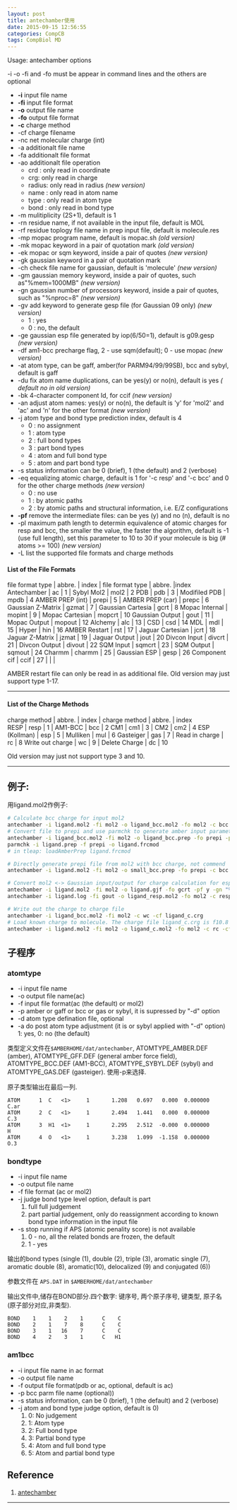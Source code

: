 ```yaml
---
layout: post
title: antechamber使用
date: 2015-09-15 12:56:55
categories: CompCB
tags: CompBiol MD
---
```


Usage: antechamber options

-i -o -fi and -fo must be appear in command lines and the others are optional

- **-i**   input file name
- **-fi**  input file format
- **-o**  output file name
- **-fo**  output file format
- **-c**  charge method
- -cf  charge filename
- -nc  net molecular charge (int)
- -a   additionalt file name
- -fa  additionalt file format
- -ao  additionalt file operation
    - crd : only read in coordinate
    - crg: only read in charge
    - radius: only read in radius *(new version)*
    - name  : only read in atom name
    - type  : only read in atom type
    - bond  : only read in bond type 
- -m   mulitiplicity (2S+1), default is 1
- -rn  residue name, if not available in the input file, default is MOL
- -rf  residue toplogy file name in prep input file, default is molecule.res
- -mp  mopac program name, default is mopac.sh *(old version)*
- -mk  mopac keyword in a pair of quotation mark *(old version)*
- -ek  mopac or sqm keyword, inside a pair of quotes *(new version)*
- -gk  gaussian keyword in a pair of quotation mark
- -ch  check file name for gaussian, default is 'molecule' *(new version)*
- -gm  gaussian memory keyword, inside a pair of quotes, such as"%mem=1000MB" *(new version)*
- -gn  gaussian number of processors keyword, inside a pair of quotes, such as "%nproc=8" *(new version)*
- -gv  add keyword to generate gesp file (for Gaussian 09 only) *(new version)*
	- 1    : yes
	- 0    : no, the default
- -ge  gaussian esp file generated by iop(6/50=1), default is g09.gesp *(new version)*
- -df  am1-bcc precharge flag, 2 - use sqm(default); 0 - use mopac *(new version)*
- -at  atom type, can be gaff, amber(for PARM94/99/99SB), bcc and sybyl, default is gaff
- -du  fix atom name duplications, can be yes(y) or no(n), default is yes *( default no in old version)*
- -bk  4-character component Id, for ccif *(new version)*
- -an  adjust atom names: yes(y) or no(n), the default is 'y' for 'mol2' and 'ac' and 'n' for the other format *(new version)*
- -j   atom type and bond type prediction index, default is 4 
    - 0    : no assignment
    - 1    : atom type 
    - 2    : full  bond types 
    - 3    : part  bond types 
    - 4    : atom and full bond type 
    - 5    : atom and part bond type 
- -s   status information can be 0 (brief), 1 (the default) and 2 (verbose)
- -eq  equalizing atomic charge, default is 1 for '-c resp' and '-c bcc' and 0 for the other charge methods *(new version)*
	- 0    : no use
	- 1    : by atomic paths 
	- 2    : by atomic paths and structural information, i.e. E/Z configurations
- **-pf**  remove the intermediate files: can be yes (y) and no (n), default is no
- -pl  maximum path length to determin equivalence of atomic charges for resp and bcc, the smaller the value, the faster the algorithm, default is -1 (use full length), set this parameter to 10 to 30 if your molecule is big (# atoms >= 100) *(new version)*
- -L	list the supported file formats and charge methods

#### List of the File Formats  

file format type  | abbre.  | index | file format type  | abbre.   |index
Antechamber       |  ac     |    1  | Sybyl Mol2        |   mol2   |   2 
PDB               |  pdb    |    3  | Modifiled PDB     |   mpdb   |   4 
AMBER PREP (int)  |  prepi  |    5  | AMBER PREP (car)  |   prepc  |   6 
Gaussian Z-Matrix |  gzmat  |    7  | Gaussian Cartesia |   gcrt   |   8 
Mopac Internal    |  mopint |    9  | Mopac Cartesian   |   mopcrt |  10 
Gaussian Output   |  gout   |   11  | Mopac Output      |   mopout |  12 
Alchemy           |  alc    |   13  | CSD               |   csd    |  14 
MDL               |  mdl    |   15  | Hyper             |   hin    |  16 
AMBER Restart     |  rst    |   17  | Jaguar Cartesian  |   jcrt   |  18 
Jaguar Z-Matrix   | jzmat   |   19  | Jaguar Output     |   jout   |  20
Divcon Input      | divcrt  |   21  | Divcon Output     |   divout |  22
SQM Input         | sqmcrt  |   23  | SQM Output        |   sqmout |  24
Charmm            | charmm  |   25  | Gaussian ESP      |   gesp   |  26
Component cif     | ccif    |   27  |                   |          |   

AMBER restart file can only be read in as additional file. Old version may just support type 1-17.

--------------------------------------------------------------

#### List of the Charge Methods  

charge method    | abbre. | index | charge method   | abbre. | index  
RESP             |  resp  |   1   |  AM1-BCC        |   bcc  |    2
CM1              |  cm1   |   3   |  CM2            |   cm2  |    4
ESP (Kollman)    |  esp   |   5   |  Mulliken       |   mul  |    6
Gasteiger        |  gas   |   7   |  Read in charge |   rc   |    8
Write out charge |  wc    |   9   |  Delete Charge  |   dc   |   10

Old version may just not support type 3 and 10.

----------------------------------------------------------------

## 例子:
用ligand.mol2作例子:

~~~bash
# Calculate bcc charge for input mol2
antechamber -i ligand.mol2 -fi mol2 -o ligand_bcc.mol2 -fo mol2 -c bcc -pf y
# Convert file to prepi and use parmchk to generate amber input parameter
antechamber -i ligand_bcc.mol2 -fi mol2 -o ligand_bcc.prep -fo prepi -pf y
parmchk -i ligand.prep -f prepi -o ligand.frcmod
# in tleap: loadAmberPrep ligand.frcmod

# Directly generate prepi file from mol2 with bcc charge, not commend
antechamber -i ligand.mol2 -fi mol2 -o small_bcc.prep -fo prepi -c bcc -pf y

# Convert mol2 <-> Gaussian input/output for charge calculation for esp/resp
antechamber -i ligand.mol2 -fi mol2 -o ligand.gjf -fo gcrt -pf y -gn "%nproc=8" -gm "%mem=1000MB"
antechamber -i ligand.log -fi gout -o ligand_resp.mol2 -fo mol2 -c resp -pf y

# Write out the charge to charge file
antechamber -i ligand_bcc.mol2 -fi mol2 -c wc -cf ligand_c.crg
# Load known charge to molecule. The charge file ligand_c.crg is f10.8  8charge/per line
antechamber -i ligand.mol2 -fi mol2 -o ligand_c.mol2 -fo mol2 -c rc -cf ligand_c.crg

~~~

## 子程序

### atomtype

- -i input file name
- -o output file name(ac)
- -f input file format(ac (the default) or mol2)
- -p amber or gaff or bcc or gas or sybyl, it is supressed by "-d" option
- -d atom type defination file, optional
- -a do post atom type adjustment (it is or sybyl applied with "-d" option) 1: yes, 0: no (the default)

类型定义文件在`$AMBERHOME/dat/antechamber`, ATOMTYPE\_AMBER.DEF (amber), ATOMTYPE\_GFF.DEF (general amber force field), ATOMTYPE\_BCC.DEF (AM1-BCC), ATOMTYPE\_SYBYL.DEF (sybyl) and ATOMTYPE\_GAS.DEF (gasteiger). 使用-p来选择.

原子类型输出在最后一列.

~~~
ATOM      1  C   <1>     1       1.208   0.697   0.000  0.000000      C.ar
ATOM      2  C   <1>     1       2.494   1.441   0.000  0.000000       C.3
ATOM      3  H1  <1>     1       2.295   2.512  -0.000  0.000000         H
ATOM      4  O   <1>     1       3.238   1.099  -1.158  0.000000       O.3
~~~

### bondtype

- -i input file name 
- -o output file name 
- -f file format (ac or mol2)
- -j judge bond type level option, default is part
	1. full  full judgement
	2. part  partial judgement, only do reassignment according to known bond type information in the input file
- -s stop running if APS (atomic penality score) is not available
	1. 0 - no, all the related bonds are frozen, the default
	2. 1 - yes

输出的bond types (single (1), double (2), triple (3), aromatic single (7), aromatic double (8), aromatic(10), delocalized (9) and conjugated (6))

参数文件在 `APS.DAT` in `$AMBERHOME/dat/antechamber`

输出文件中,储存在BOND部分.四个数字: 键序号, 两个原子序号, 键类型, 原子名(原子部分对应,非类型).

~~~
BOND    1    1    2    1      C    C
BOND    2    1    7    8      C    C
BOND    3    1   16    7      C    C
BOND    4    2    3    1      C   H1
~~~

### am1bcc

- -i input file name in ac format 
- -o output file name 
- -f output file format(pdb or ac, optional, default is ac)
- -p bcc parm file name (optional))
- -s status information, can be 0 (brief), 1 (the default) and 2 (verbose)
- -j atom and bond type judge option, default is 0)
	1. 0: No judgement
	1. 1: Atom type
	1. 2: Full bond type
	1. 3: Partial bond type
	1. 4: Atom and full bond type
	1. 5: Atom and partial bond type


## Reference

1. [antechamber](http://ambermd.org/antechamber/ac.html#antechamber)

------
